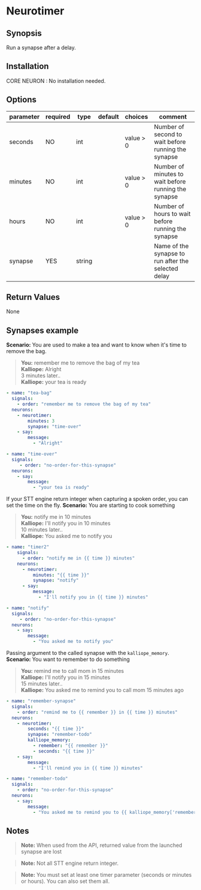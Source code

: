 # Neurotimer

## Synopsis

Run a synapse after a delay.

## Installation

CORE NEURON : No installation needed. 

## Options

| parameter            | required | type   | default | choices   | comment                                                      |
|----------------------|----------|--------|---------|-----------|--------------------------------------------------------------|
| seconds              | NO       | int    |         | value > 0 | Number of second to wait before running the synapse          |
| minutes              | NO       | int    |         | value > 0 | Number of minutes to wait before running the synapse         |
| hours                | NO       | int    |         | value > 0 | Number of hours to wait before running the synapse           |
| synapse              | YES      | string |         |           | Name of the synapse to run after the selected delay          |

## Return Values

None

## Synapses example


**Scenario:** You are used to make a tea and want to know when it's time to remove the bag.
> **You:** remember me to remove the bag of my tea<br>
**Kalliope:** Alright<br>
3 minutes later..<br>
**Kalliope:** your tea is ready

```yml
- name: "tea-bag"
  signals:
    - order: "remember me to remove the bag of my tea"
  neurons:
    - neurotimer:
        minutes: 3
        synapse: "time-over"
    - say:
        message:
          - "Alright"

- name: "time-over"
  signals:
     - order: "no-order-for-this-synapse"
  neurons:
    - say:
        message:
          - "your tea is ready" 
```

If your STT engine return integer when capturing a spoken order, you can set the time on the fly.
**Scenario:** You are starting to cook something
> **You:** notify me in 10 minutes<br>
**Kalliope:** I'll notify you in 10 minutes<br>
10 minutes later..<br>
**Kalliope:** You asked me to notify you

```yml
- name: "timer2"
    signals:
      - order: "notify me in {{ time }} minutes"
    neurons:
      - neurotimer:
          minutes: "{{ time }}"
          synapse: "notify"
      - say:
          message:
            - "I'll notify you in {{ time }} minutes"

- name: "notify"
  signals:
     - order: "no-order-for-this-synapse"
  neurons:
    - say:
        message:
          - "You asked me to notify you" 
```

Passing argument to the called synapse with the `kalliope_memory`.
**Scenario:** You want to remember to do something
> **You:** remind me to call mom in 15 minutes<br>
**Kalliope:** I'll notify you in 15 minutes<br>
15 minutes later..<br>
**Kalliope:** You asked me to remind you to call mom 15 minutes ago
```yml
- name: "remember-synapse"
  signals:
    - order: "remind me to {{ remember }} in {{ time }} minutes"
  neurons:
    - neurotimer:
        seconds: "{{ time }}"
        synapse: "remember-todo"
        kalliope_memory:
          - remember: "{{ remember }}"
          - seconds: "{{ time }}"
    - say:
        message:
          - "I'll remind you in {{ time }} minutes"

- name: "remember-todo"
  signals:
    - order: "no-order-for-this-synapse"
  neurons:
    - say:
        message:
          - "You asked me to remind you to {{ kalliope_memory['remember'] }} {{ kalliope_memory['time'] }} minutes ago"
```


## Notes

> **Note:** When used from the API, returned value from the launched synapse are lost

> **Note:** Not all STT engine return integer.

> **Note:** You must set at least one timer parameter (seconds or minutes or hours). You can also set them all.